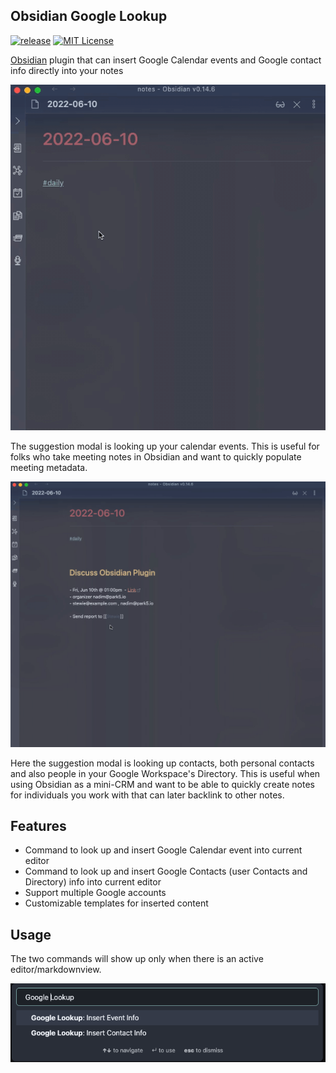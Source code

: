 ## Obsidian Google Lookup

[![release](https://img.shields.io/github/v/release/k4mp3r/obsidian-google-lookup?display_name=tag&sort=semver)](https://github.com/k4mp3r/obsidian-google-lookup)
[![MIT License](https://img.shields.io/github/license/k4mp3r/obsidian-google-lookup)](LICENSE)

[Obsidian](https://obsidian.md) plugin that can insert Google Calendar events and Google contact info directly into your notes

![](images/event-insert.gif)

The suggestion modal is looking up your calendar events. This is useful for folks who take meeting notes in Obsidian and want to quickly populate meeting metadata.

![](images/contact-insert.gif)

Here the suggestion modal is looking up contacts, both personal contacts and also people in your Google Workspace's Directory. This is useful when using Obsidian as a mini-CRM and want to be able to quickly create notes for individuals you work with that can later backlink to other notes.

## Features

- Command to look up and insert Google Calendar event into current editor
- Command to look up and insert Google Contacts (user Contacts and Directory) info into current editor
- Support multiple Google accounts
- Customizable templates for inserted content

## Usage

The two commands will show up only when there is an active editor/markdownview.

![](images/commands.png)
